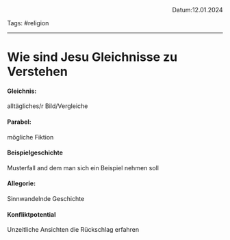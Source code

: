 <p align="right">Datum:12.01.2024</p>

Tags: #religion 

---

# Wie sind Jesu Gleichnisse zu Verstehen

#### Gleichnis:
alltägliches/r
Bild/Vergleiche

#### Parabel:
mögliche Fiktion

#### Beispielgeschichte
Musterfall and dem man sich ein Beispiel nehmen soll

#### Allegorie:
Sinnwandelnde Geschichte

#### Konfliktpotential
Unzeitliche Ansichten die Rückschlag erfahren